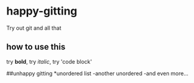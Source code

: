 # happy-gitting
Try out git and all that


## how to use this

try **bold**, try _italic_, try 'code block'

##unhappy gitting
*unordered list
-another unordered
-and even more...